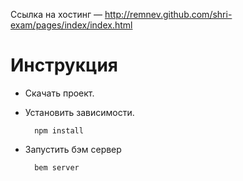 Ссылка на хостинг — http://remnev.github.com/shri-exam/pages/index/index.html

Инструкция
========================

* Cкачать проект.
* Установить зависимости.

        npm install

* Запустить бэм сервер

        bem server